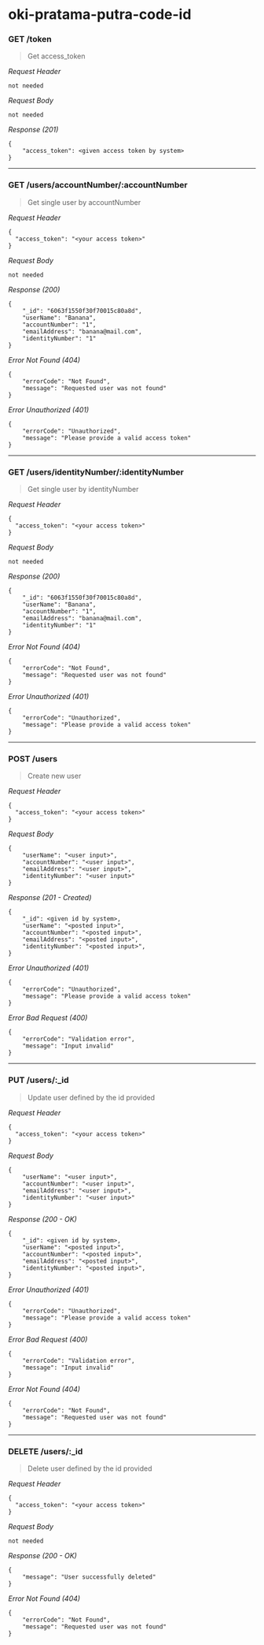 # oki-pratama-putra-code-id

### GET /token

> Get access_token

_Request Header_

```
not needed
```

_Request Body_

```
not needed
```

_Response (201)_

```
{
    "access_token": <given access token by system>
}
```

---

### GET /users/accountNumber/:accountNumber

> Get single user by accountNumber

_Request Header_

```
{
  "access_token": "<your access token>"
}
```

_Request Body_

```
not needed
```

_Response (200)_

```
{
    "_id": "6063f1550f30f70015c80a8d",
    "userName": "Banana",
    "accountNumber": "1",
    "emailAddress": "banana@mail.com",
    "identityNumber": "1"
}
```

_Error Not Found (404)_

```
{
    "errorCode": "Not Found",
    "message": "Requested user was not found"
}
```

_Error Unauthorized (401)_

```
{
    "errorCode": "Unauthorized",
    "message": "Please provide a valid access token"
}
```

---

### GET /users/identityNumber/:identityNumber

> Get single user by identityNumber

_Request Header_

```
{
  "access_token": "<your access token>"
}
```

_Request Body_

```
not needed
```

_Response (200)_

```
{
    "_id": "6063f1550f30f70015c80a8d",
    "userName": "Banana",
    "accountNumber": "1",
    "emailAddress": "banana@mail.com",
    "identityNumber": "1"
}
```

_Error Not Found (404)_

```
{
    "errorCode": "Not Found",
    "message": "Requested user was not found"
}
```

_Error Unauthorized (401)_

```
{
    "errorCode": "Unauthorized",
    "message": "Please provide a valid access token"
}
```

---

### POST /users

> Create new user

_Request Header_

```
{
  "access_token": "<your access token>"
}
```

_Request Body_

```
{
    "userName": "<user input>",
    "accountNumber": "<user input>",
    "emailAddress": "<user input>",
    "identityNumber": "<user input>"
}
```

_Response (201 - Created)_

```
{
    "_id": <given id by system>,
    "userName": "<posted input>",
    "accountNumber": "<posted input>",
    "emailAddress": "<posted input>",
    "identityNumber": "<posted input>",
}
```

_Error Unauthorized (401)_

```
{
    "errorCode": "Unauthorized",
    "message": "Please provide a valid access token"
}
```

_Error Bad Request (400)_

```
{
    "errorCode": "Validation error",
    "message": "Input invalid"
}
```

---

### PUT /users/:\_id

> Update user defined by the id provided

_Request Header_

```
{
  "access_token": "<your access token>"
}
```

_Request Body_

```
{
    "userName": "<user input>",
    "accountNumber": "<user input>",
    "emailAddress": "<user input>",
    "identityNumber": "<user input>"
}
```

_Response (200 - OK)_

```
{
    "_id": <given id by system>,
    "userName": "<posted input>",
    "accountNumber": "<posted input>",
    "emailAddress": "<posted input>",
    "identityNumber": "<posted input>",
}
```

_Error Unauthorized (401)_

```
{
    "errorCode": "Unauthorized",
    "message": "Please provide a valid access token"
}
```

_Error Bad Request (400)_

```
{
    "errorCode": "Validation error",
    "message": "Input invalid"
}
```

_Error Not Found (404)_

```
{
    "errorCode": "Not Found",
    "message": "Requested user was not found"
}
```

---

### DELETE /users/:\_id

> Delete user defined by the id provided

_Request Header_

```
{
  "access_token": "<your access token>"
}
```

_Request Body_

```
not needed
```

_Response (200 - OK)_

```
{
    "message": "User successfully deleted"
}
```

_Error Not Found (404)_

```
{
    "errorCode": "Not Found",
    "message": "Requested user was not found"
}
```
